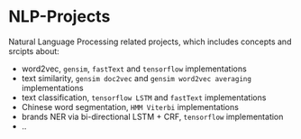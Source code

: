 # NLP-Projects
Natural Language Processing related projects, which includes concepts and srcipts about:
- word2vec, `gensim`, `fastText` and `tensorflow` implementations
- text similarity, `gensim doc2vec` and `gensim word2vec averaging` implementations
- text classification, `tensorflow LSTM` and `fastText` implementations
- Chinese word segmentation, `HMM Viterbi` implementations
- brands NER via bi-directional LSTM + CRF, `tensorflow` implementation
- ..
